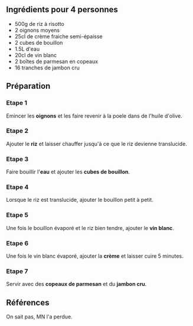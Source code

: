 ## Ingrédients pour 4 personnes

- 500g de riz à risotto
- 2 oignons moyens
- 25cl de crème fraiche semi-épaisse
- 2 cubes de bouillon
- 1.5L d'eau
- 20cl de vin blanc
- 2 boîtes de parmesan en copeaux
- 16 tranches de jambon cru

## Préparation

### Etape 1

Emincer les **oignons** et les faire revenir à la poele dans de l'huile d'olive.

### Etape 2

Ajouter le **riz** et laisser chauffer jusqu'à ce que le riz devienne translucide.

### Etape 3

Faire bouillir l'**eau** et ajouter les **cubes de bouillon**.

### Etape 4

Lorsque le riz est translucide, ajouter le bouillon petit à petit.

### Etape 5

Une fois le bouillon évaporé et le riz bien tendre, ajouter le **vin blanc**.

### Etape 6

Une fois le vin blanc évaporé, ajouter la **crème** et laisser cuire 5 minutes.

### Etape 7

Servir avec des **copeaux de parmesan** et du **jambon cru**.

## Références

On sait pas, MN l'a perdue.
